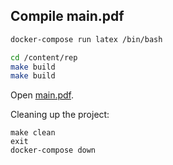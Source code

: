 ## Compile main.pdf

```bash
docker-compose run latex /bin/bash

cd /content/rep
make build
make build
```

Open [main.pdf](main.pdf).

Cleaning up the project:

```
make clean
exit
docker-compose down
```
